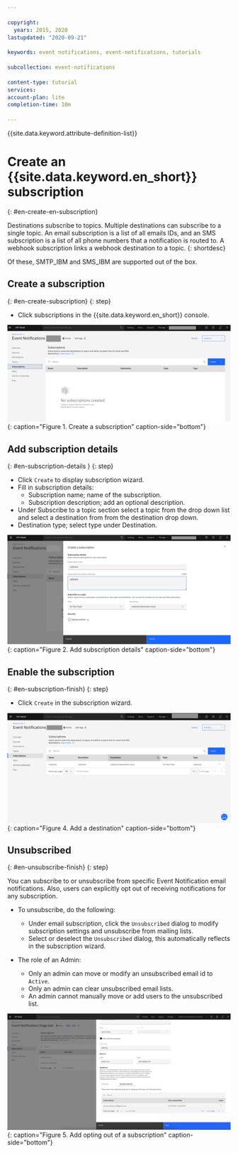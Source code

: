 ```yaml
---

copyright:
  years: 2015, 2020
lastupdated: "2020-09-21"

keywords: event notifications, event-notifications, tutorials

subcollection: event-notifications

content-type: tutorial
services:
account-plan: lite
completion-time: 10m

---
```


{{site.data.keyword.attribute-definition-list}}

# Create an {{site.data.keyword.en_short}} subscription
{: #en-create-en-subscription}

Destinations subscribe to topics. Multiple destinations can subscribe to a single topic. An email subscription is a list of all emails IDs, and an SMS subscription is a list of all phone numbers that a notification is routed to. A webhook subscription links a webhook destination to a topic.
{: shortdesc}

Of these, SMTP_IBM and SMS_IBM are supported out of the box.


## Create a subscription
{: #en-create-subscription}
{: step}

- Click subscriptions in the {{site.data.keyword.en_short}} console.

![Create a subscription](images/en-subscription1.png "Create a subscription"){: caption="Figure 1. Create a subscription" caption-side="bottom"}


## Add subscription details
{: #en-subscription-details }
{: step}

- Click `Create` to display subscription wizard.
- Fill in subscription details:
    - Subscription name; name of the subscription.
    - Subscription description; add an optional description.
- Under Subscribe to a topic section select a topic from the drop down list and select a destination from from the destination drop down.
- Destination type; select type under Destination.


![Add subscription details](images/en-subscription2.png "Subscription details"){: caption="Figure 2. Add subscription details" caption-side="bottom"}

## Enable the subscription
{: #en-subscription-finish}
{: step}

- Click `Create` in the subscription wizard.

![Enable the subscription](images/en-subscription3.png "Finish adding a destination"){: caption="Figure 4. Add a destination" caption-side="bottom"}

## Unsubscribed 
{: #en-unsubscribe-finish}
{: step}

You can subscribe to or unsubscribe from specific Event Notification email notifications. Also, users can explicitly opt out of receiving notifications for any subscription.

- To unsubscribe, do the following:
    - Under email subscription, click the `Unsubscribed` dialog to modify subscription settings and unsubscribe from mailing lists. 
    - Select or deselect the `Unsubscribed` dialog, this automatically reflects in the subscription wizard. 
	 
- The role of an Admin:
    - Only an admin can move or modify an unsubscribed email id to `Active`.
    - Only an admin can clear unsubscribed email lists. 
    - An admin cannot manually move or add users to the unsubscribed list.

![Unsubscribed](images/en-unsubscribed4.png "Opting out of a subscription"){: caption="Figure 5. Add opting out of a subscription" caption-side="bottom"}
